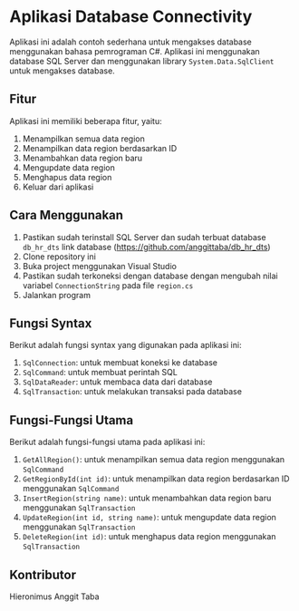 # Aplikasi Database Connectivity

Aplikasi ini adalah contoh sederhana untuk mengakses database menggunakan bahasa pemrograman C#. Aplikasi ini menggunakan database SQL Server dan menggunakan library `System.Data.SqlClient` untuk mengakses database.

## Fitur

Aplikasi ini memiliki beberapa fitur, yaitu:

1. Menampilkan semua data region
2. Menampilkan data region berdasarkan ID
3. Menambahkan data region baru
4. Mengupdate data region
5. Menghapus data region
6. Keluar dari aplikasi

## Cara Menggunakan

1. Pastikan sudah terinstall SQL Server dan sudah terbuat database `db_hr_dts` link database (https://github.com/anggittaba/db_hr_dts)
2. Clone repository ini
3. Buka project menggunakan Visual Studio
4. Pastikan sudah terkoneksi dengan database dengan mengubah nilai variabel `ConnectionString` pada file `region.cs`
5. Jalankan program

## Fungsi Syntax

Berikut adalah fungsi syntax yang digunakan pada aplikasi ini:

1. `SqlConnection`: untuk membuat koneksi ke database
2. `SqlCommand`: untuk membuat perintah SQL
3. `SqlDataReader`: untuk membaca data dari database
4. `SqlTransaction`: untuk melakukan transaksi pada database

## Fungsi-Fungsi Utama

Berikut adalah fungsi-fungsi utama pada aplikasi ini:

1. `GetAllRegion()`: untuk menampilkan semua data region menggunakan `SqlCommand`
2. `GetRegionById(int id)`: untuk menampilkan data region berdasarkan ID menggunakan `SqlCommand`
3. `InsertRegion(string name)`: untuk menambahkan data region baru menggunakan `SqlTransaction`
4. `UpdateRegion(int id, string name)`: untuk mengupdate data region menggunakan `SqlTransaction`
5. `DeleteRegion(int id)`: untuk menghapus data region menggunakan `SqlTransaction`

## Kontributor

Hieronimus Anggit Taba

